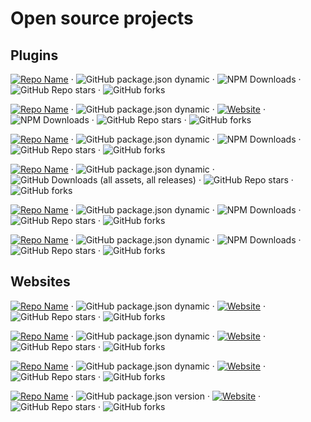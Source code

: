 # Open source projects

## Plugins

[![Repo Name](https://img.shields.io/badge/code--inspector--plugin-blue?logo=webpack&link=https://github.com/showlotus/code-inspector-plugin)](https://github.com/showlotus/code-inspector-plugin) · ![GitHub package.json dynamic](https://img.shields.io/github/package-json/version/showlotus/code-inspector-plugin)
· ![NPM Downloads](https://img.shields.io/npm/dt/@showlotus/code-inspector-plugin) · ![GitHub Repo stars](https://img.shields.io/github/stars/showlotus/code-inspector-plugin?style=flat) · ![GitHub forks](https://img.shields.io/github/forks/showlotus/code-inspector-plugin?style=flat)

[![Repo Name](https://img.shields.io/badge/babel--plugin--jsx-blue?logo=babel&link=https://github.com/showlotus/babel-plugin-jsx)](https://github.com/showlotus/babel-plugin-jsx) · ![GitHub package.json dynamic](https://img.shields.io/github/package-json/version/showlotus/babel-plugin-jsx) · [![Website](https://img.shields.io/website?url=https://showlotus.github.io/babel-plugin-jsx/website/&up_message=online&link=https://showlotus.github.io/babel-plugin-jsx/website/)](https://showlotus.github.io/babel-plugin-jsx/website/)
· ![NPM Downloads](https://img.shields.io/npm/dt/@showlotus/babel-plugin-jsx) · ![GitHub Repo stars](https://img.shields.io/github/stars/showlotus/babel-plugin-jsx?style=flat) · ![GitHub forks](https://img.shields.io/github/forks/showlotus/babel-plugin-jsx?style=flat)

[![Repo Name](https://img.shields.io/badge/prettier--plugin--kebab--to--camel-blue?logo=prettier&link=https://github.com/showlotus/prettier-plugin-kebab-to-camel)](https://github.com/showlotus/prettier-plugin-kebab-to-camel) · ![GitHub package.json dynamic](https://img.shields.io/github/package-json/version/showlotus/prettier-plugin-kebab-to-camel) · ![NPM Downloads](https://img.shields.io/npm/dt/@showlotus/prettier-plugin-kebab-to-camel) · ![GitHub Repo stars](https://img.shields.io/github/stars/showlotus/prettier-plugin-kebab-to-camel?style=flat) · ![GitHub forks](https://img.shields.io/github/forks/showlotus/prettier-plugin-kebab-to-camel?style=flat)

[![Repo Name](https://img.shields.io/badge/Ti18n-blue?logo=visualstudiocode&link=https://github.com/showlotus/Ti18n)](https://github.com/showlotus/Ti18n) · ![GitHub package.json dynamic](https://img.shields.io/github/package-json/version/showlotus/Ti18n) · ![GitHub Downloads (all assets, all releases)](https://img.shields.io/github/downloads/showlotus/Ti18n/total?color=#6ec93f) · ![GitHub Repo stars](https://img.shields.io/github/stars/showlotus/Ti18n?style=flat) · ![GitHub forks](https://img.shields.io/github/forks/showlotus/Ti18n?style=flat)

[![Repo Name](https://img.shields.io/badge/vue--mixins--loader-blue?logo=webpack&link=https://github.com/showlotus/vue-mixins-loader)](https://github.com/showlotus/vue-mixins-loader) · ![GitHub package.json dynamic](https://img.shields.io/github/package-json/version/showlotus/vue-mixins-loader) · ![NPM Downloads](https://img.shields.io/npm/dt/vue-mixins-loader) · ![GitHub Repo stars](https://img.shields.io/github/stars/showlotus/vue-mixins-loader?style=flat) · ![GitHub forks](https://img.shields.io/github/forks/showlotus/vue-mixins-loader?style=flat)

[![Repo Name](https://img.shields.io/badge/ivu--extends-blue?logo=vuedotjs&link=https://github.com/showlotus/ivu-extends)](https://github.com/showlotus/ivu-extends) · ![GitHub package.json dynamic](https://img.shields.io/github/package-json/version/showlotus/ivu-extends) · ![NPM Downloads](https://img.shields.io/npm/dt/ivu-extends) · ![GitHub Repo stars](https://img.shields.io/github/stars/showlotus/ivu-extends?style=flat) · ![GitHub forks](https://img.shields.io/github/forks/showlotus/ivu-extends?style=flat)

## Websites

[![Repo Name](https://img.shields.io/badge/DouDiZhu--Register-blue?logo=typescript&logoColor=white&link=https://github.com/showlotus/DouDiZhu-Register)](https://github.com/showlotus/DouDiZhu-Register) · ![GitHub package.json dynamic](https://img.shields.io/github/package-json/version/showlotus/DouDiZhu-Register) · [![Website](https://img.shields.io/website?url=https://showlotus.github.io/DouDiZhu-Register/website/&up_message=online&link=https://showlotus.github.io/DouDiZhu-Register/website/)](https://showlotus.github.io/DouDiZhu-Register/website/)
· ![GitHub Repo stars](https://img.shields.io/github/stars/showlotus/DouDiZhu-Register?style=flat) · ![GitHub forks](https://img.shields.io/github/forks/showlotus/DouDiZhu-Register?style=flat)

[![Repo Name](https://img.shields.io/badge/vue--sfc--playground-blue?logo=vuedotjs&link=https://github.com/showlotus/vue-sfc-playground)](https://github.com/showlotus/vue-sfc-playground) · ![GitHub package.json dynamic](https://img.shields.io/github/package-json/version/showlotus/vue-sfc-playground) · [![Website](https://img.shields.io/website?url=https://showlotus.github.io/vue-sfc-playground/website/&up_message=online&link=https://showlotus.github.io/vue-sfc-playground/website/)](https://showlotus.github.io/vue-sfc-playground/website/)
· ![GitHub Repo stars](https://img.shields.io/github/stars/showlotus/vue-sfc-playground?style=flat) · ![GitHub forks](https://img.shields.io/github/forks/showlotus/vue-sfc-playground?style=flat)

[![Repo Name](https://img.shields.io/badge/wordcloud--online-blue?logo=react&link=https://github.com/showlotus/wordcloud-online)](https://github.com/showlotus/wordcloud-online) · ![GitHub package.json dynamic](https://img.shields.io/github/package-json/version/showlotus/wordcloud-online) · [![Website](https://img.shields.io/website?url=https://showlotus.github.io/wordcloud-online/website/&up_message=online&link=https://showlotus.github.io/wordcloud-online/website/)](https://showlotus.github.io/wordcloud-online/website/)
· ![GitHub Repo stars](https://img.shields.io/github/stars/showlotus/wordcloud-online?style=flat) · ![GitHub forks](https://img.shields.io/github/forks/showlotus/wordcloud-online?style=flat)

[![Repo Name](https://img.shields.io/badge/astexplorer-blue?logo=react&link=https://github.com/showlotus/astexplorer)](https://github.com/showlotus/astexplorer) · ![GitHub package.json version](https://img.shields.io/github/package-json/v/showlotus/astexplorer?filename=website/package.json)
· [![Website](https://img.shields.io/website?url=https://showlotus.github.io/astexplorer/out/&up_message=online&link=https://showlotus.github.io/astexplorer/out/)](https://showlotus.github.io/astexplorer/out/)
· ![GitHub Repo stars](https://img.shields.io/github/stars/showlotus/astexplorer?style=flat) · ![GitHub forks](https://img.shields.io/github/forks/showlotus/astexplorer?style=flat)

<!--
  - 制作徽标：https://shields.io/badges
  - 查看 Github 仓库 Stars 数：https://shields.io/badges/git-hub-repo-stars
  - 查看 Github 仓库 Forks 数：https://shields.io/badges/git-hub-forks
  - 查看 Github 仓库某个分支 package.json 版本号：https://shields.io/badges/git-hub-package-json-version-branch
  - 查看 Github 仓库 package.json 版本号：https://shields.io/badges/git-hub-package-json-dynamic
  - 查看 Github 仓库子文件夹 package.json 版本号：https://shields.io/badges/git-hub-package-json-version
  - 查看 Github 仓库许可：https://shields.io/badges/git-hub-license
  - 查看 Github 仓库首选语言：https://shields.io/badges/git-hub-top-language
  - 查看 Github 仓库 Release 下载数：https://shields.io/badges/git-hub-downloads-all-assets-all-releases
  - 查看 npm 下载量：https://shields.io/badges/npm-downloads
 -->
